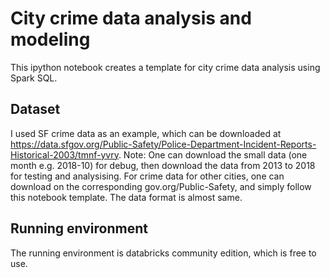 # City crime data analysis and modeling
This ipython notebook creates a template for city crime data analysis using Spark SQL. 

## Dataset
I used SF crime data as an example, which can be downloaded at https://data.sfgov.org/Public-Safety/Police-Department-Incident-Reports-Historical-2003/tmnf-yvry.
Note: One can download the small data (one month e.g. 2018-10) for debug, then download the data from 2013 to 2018 for testing and analysising.
For crime data for other cities, one can download on the corresponding gov.org/Public-Safety, and simply follow this notebook template. The data format is almost same.


## Running environment
The running environment is databricks community edition, which is free to use.